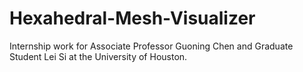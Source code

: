 # Hexahedral-Mesh-Visualizer
Internship work for Associate Professor Guoning Chen and Graduate Student Lei Si at the University of Houston. 
